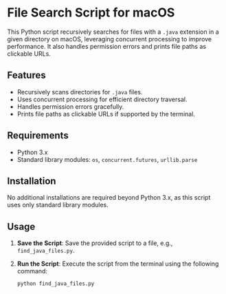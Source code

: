 # File Search Script for macOS

This Python script recursively searches for files with a `.java` extension in a given directory on macOS, leveraging concurrent processing to improve performance. It also handles permission errors and prints file paths as clickable URLs.

## Features

- Recursively scans directories for `.java` files.
- Uses concurrent processing for efficient directory traversal.
- Handles permission errors gracefully.
- Prints file paths as clickable URLs if supported by the terminal.

## Requirements

- Python 3.x
- Standard library modules: `os`, `concurrent.futures`, `urllib.parse`

## Installation

No additional installations are required beyond Python 3.x, as this script uses only standard library modules.

## Usage

1. **Save the Script**: Save the provided script to a file, e.g., `find_java_files.py`.

2. **Run the Script**: Execute the script from the terminal using the following command:

   ```bash
   python find_java_files.py
